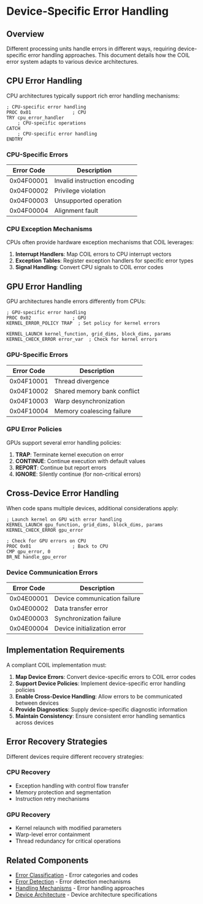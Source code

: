 # Device-Specific Error Handling

## Overview

Different processing units handle errors in different ways, requiring device-specific error handling approaches. This document details how the COIL error system adapts to various device architectures.

## CPU Error Handling

CPU architectures typically support rich error handling mechanisms:

```
; CPU-specific error handling
PROC 0x01               ; CPU
TRY cpu_error_handler
    ; CPU-specific operations
CATCH
    ; CPU-specific error handling
ENDTRY
```

### CPU-Specific Errors

| Error Code | Description |
|------------|-------------|
| 0x04F00001 | Invalid instruction encoding |
| 0x04F00002 | Privilege violation |
| 0x04F00003 | Unsupported operation |
| 0x04F00004 | Alignment fault |

### CPU Exception Mechanisms

CPUs often provide hardware exception mechanisms that COIL leverages:

1. **Interrupt Handlers**: Map COIL errors to CPU interrupt vectors
2. **Exception Tables**: Register exception handlers for specific error types
3. **Signal Handling**: Convert CPU signals to COIL error codes

## GPU Error Handling

GPU architectures handle errors differently from CPUs:

```
; GPU-specific error handling
PROC 0x02               ; GPU
KERNEL_ERROR_POLICY TRAP  ; Set policy for kernel errors

KERNEL_LAUNCH kernel_function, grid_dims, block_dims, params
KERNEL_CHECK_ERROR error_var  ; Check for kernel errors
```

### GPU-Specific Errors

| Error Code | Description |
|------------|-------------|
| 0x04F10001 | Thread divergence |
| 0x04F10002 | Shared memory bank conflict |
| 0x04F10003 | Warp desynchronization |
| 0x04F10004 | Memory coalescing failure |

### GPU Error Policies

GPUs support several error handling policies:

1. **TRAP**: Terminate kernel execution on error
2. **CONTINUE**: Continue execution with default values
3. **REPORT**: Continue but report errors
4. **IGNORE**: Silently continue (for non-critical errors)

## Cross-Device Error Handling

When code spans multiple devices, additional considerations apply:

```
; Launch kernel on GPU with error handling
KERNEL_LAUNCH gpu_function, grid_dims, block_dims, params
KERNEL_CHECK_ERROR gpu_error

; Check for GPU errors on CPU
PROC 0x01               ; Back to CPU
CMP gpu_error, 0
BR_NE handle_gpu_error
```

### Device Communication Errors

| Error Code | Description |
|------------|-------------|
| 0x04E00001 | Device communication failure |
| 0x04E00002 | Data transfer error |
| 0x04E00003 | Synchronization failure |
| 0x04E00004 | Device initialization error |

## Implementation Requirements

A compliant COIL implementation must:

1. **Map Device Errors**: Convert device-specific errors to COIL error codes
2. **Support Device Policies**: Implement device-specific error handling policies
3. **Enable Cross-Device Handling**: Allow errors to be communicated between devices
4. **Provide Diagnostics**: Supply device-specific diagnostic information
5. **Maintain Consistency**: Ensure consistent error handling semantics across devices

## Error Recovery Strategies

Different devices require different recovery strategies:

### CPU Recovery
- Exception handling with control flow transfer
- Memory protection and segmentation
- Instruction retry mechanisms

### GPU Recovery
- Kernel relaunch with modified parameters
- Warp-level error containment
- Thread redundancy for critical operations

## Related Components

- [Error Classification](/coil-docs/core/error-classification.md) - Error categories and codes
- [Error Detection](/coil-docs/core/error-detection.md) - Error detection mechanisms
- [Handling Mechanisms](/coil-docs/core/handling-mechanisms.md) - Error handling approaches
- [Device Architecture](/coil-docs/systems/device-architecture.md) - Device architecture specifications